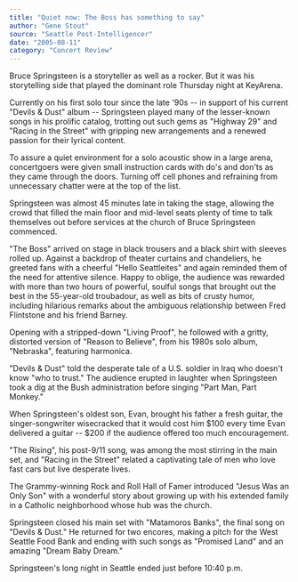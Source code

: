 ```yaml
---
title: "Quiet now: The Boss has something to say"
author: "Gene Stout"
source: "Seattle Post-Intelligencer"
date: "2005-08-11"
category: "Concert Review"
---
```


Bruce Springsteen is a storyteller as well as a rocker. But it was his storytelling side that played the dominant role Thursday night at KeyArena.

Currently on his first solo tour since the late '90s -- in support of his current "Devils & Dust" album -- Springsteen played many of the lesser-known songs in his prolific catalog, trotting out such gems as "Highway 29" and "Racing in the Street" with gripping new arrangements and a renewed passion for their lyrical content.

To assure a quiet environment for a solo acoustic show in a large arena, concertgoers were given small instruction cards with do's and don'ts as they came through the doors. Turning off cell phones and refraining from unnecessary chatter were at the top of the list.

Springsteen was almost 45 minutes late in taking the stage, allowing the crowd that filled the main floor and mid-level seats plenty of time to talk themselves out before services at the church of Bruce Springsteen commenced.

"The Boss" arrived on stage in black trousers and a black shirt with sleeves rolled up. Against a backdrop of theater curtains and chandeliers, he greeted fans with a cheerful "Hello Seattleites" and again reminded them of the need for attentive silence. Happy to oblige, the audience was rewarded with more than two hours of powerful, soulful songs that brought out the best in the 55-year-old troubadour, as well as bits of crusty humor, including hilarious remarks about the ambiguous relationship between Fred Flintstone and his friend Barney.

Opening with a stripped-down "Living Proof", he followed with a gritty, distorted version of "Reason to Believe", from his 1980s solo album, "Nebraska", featuring harmonica.

"Devils & Dust" told the desperate tale of a U.S. soldier in Iraq who doesn't know "who to trust." The audience erupted in laughter when Springsteen took a dig at the Bush administration before singing "Part Man, Part Monkey."

When Springsteen's oldest son, Evan, brought his father a fresh guitar, the singer-songwriter wisecracked that it would cost him $100 every time Evan delivered a guitar -- $200 if the audience offered too much encouragement.

"The Rising", his post-9/11 song, was among the most stirring in the main set, and "Racing in the Street" related a captivating tale of men who love fast cars but live desperate lives.

The Grammy-winning Rock and Roll Hall of Famer introduced "Jesus Was an Only Son" with a wonderful story about growing up with his extended family in a Catholic neighborhood whose hub was the church.

Springsteen closed his main set with "Matamoros Banks", the final song on "Devils & Dust." He returned for two encores, making a pitch for the West Seattle Food Bank and ending with such songs as "Promised Land" and an amazing "Dream Baby Dream."

Springsteen's long night in Seattle ended just before 10:40 p.m.
